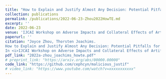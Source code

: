 ```yaml
---
title: "How to Explain and Justify Almost Any Decision: Potential Pitfalls for Accountability in AI Decision-Making"
collection: publications
permalink: /publications/2022-06-23-Zhou2022HowTE.md
excerpt: ''
date: 2022-06-23
venue: 'IJCAI Workshop on Adverse Impacts and Collateral Effects of Artificial Intelligence Technologies'
paperurl: ''
citation: "Joyce Zhou, Thorsten Joachims. 
How to Explain and Justify Almost Any Decision: Potential Pitfalls for Accountability in AI Decision-Making.
In <i>IJCAI Workshop on Adverse Impacts and Collateral Effects of Artificial Intelligence Technologies</i>>, 2022."
pdf_link: "2022a-zhou_joachims_howte.pdf"
# preprint_link: "https://arxiv.org/abs/00000.00000"
code_link: "https://github.com/cephcyn/malicious_justif"
# video_link: "https://www.youtube.com/watch?v=xxxxxxxxxxx"
---
```

